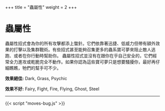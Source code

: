 +++
title = "蟲屬性"
weight = 2
+++

# 蟲屬性
蟲屬性招式會為你的所有攻擊都添上螫針。它們依靠著迅捷、低威力但帶有額外效果的打擊以及集群戰術。有些招式甚至能夠召集更多的蟲系寶可夢來阻止敵人逃跑、或者在你行動時幫助你。
蟲屬性招式並沒有在跟你在乎自己安全的，它們經常全力進攻或乾脆完全不動作。如果你認為這些寶可夢只是想要騷擾你，最好再仔細瞧瞧，牠們的幫手可不少。

**效果絕佳:**
<span class="TypeBlockList">Dark, Grass, Psychic</span>

**效果不好:**
<span class="TypeBlockList">Fairy, Fight, Fire, Flying, Ghost, Steel</span>

---

<div id="MoveList"></div>

{{< script "moves-bug.js" >}}
<script type="text/javascript">
  window.addEventListener("parsePage", ()=>{
    TocInjector.parsePage("Move");
  });
</script>